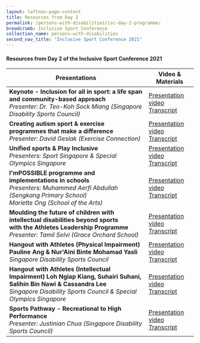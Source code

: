 ```yaml
---
layout: leftnav-page-content
title: Resources from Day 2
permalink: /persons-with-disabilities/isc-day-2-programme/
breadcrumb: Inclusive Sport Conference
collection_name: persons-with-disabilities
second_nav_title: "Inclusive Sport Conference 2021"
---
```


#### Resources from Day 2 of the Inclusive Sport Conference 2021


| Presentations | Video & Materials |
| ----          | --------------    |
**Keynote - Inclusion for all in sport: a life span and community-based approach**<br>*Presenter: Dr. Teo-Koh Sock Miang (Singapore Disability Sports Council)* | [Presentation video](https://www.youtube.com/watch?v=r6pBrAg1Hk4&list=PLq_iyD5SmqtZsBHc4IOc0iDGf0mw2N-Ic)<br><a href="/misc/day2_transcript_1.pdf">Transcript</a>
**Creating autism sport & exercise programmes that make a difference**<br>*Presenter: David Geslak (Exercise Connection)* | [Presentation video](https://www.youtube.com/watch?v=pTtZCcYOcU0&list=PLq_iyD5SmqtZsBHc4IOc0iDGf0mw2N-Ic&index=2)<br><a href="/misc/day2_transcript_2.pdf">Transcript</a> 
**Unified sports & Play Inclusive**<br>*Presenters: Sport Singapore & Special Olympics Singapore* |[Presentation video](https://www.youtube.com/watch?v=oUBSlQukgxk&list=PLq_iyD5SmqtZsBHc4IOc0iDGf0mw2N-Ic&index=3)<br><a href="/misc/day2_transcript_3.pdf">Transcript</a> 
**I'mPOSSIBLE programme and implementations in schools**<br>*Presenters: Muhammed Aerfi Abdullah (Sengkang Primary School)<br>Mariette Ong (School of the Arts)* | [Presentation video](https://www.youtube.com/watch?v=JOHy6fGC7Zw&list=PLq_iyD5SmqtZsBHc4IOc0iDGf0mw2N-Ic&index=4)<br><a href="/misc/day2_transcript_4.pdf">Transcript</a> 
**Moulding the future of children with intellectual disabilities beyond sports<br>with the Athletes Leadership Programme**<br>*Presenter: Tamil Selvi (Grace Orchard School)* | [Presentation video](https://www.youtube.com/watch?v=abdJ3ich1OQ&list=PLq_iyD5SmqtZsBHc4IOc0iDGf0mw2N-Ic&index=5)<br><a href="/misc/day2_transcript_5.pdf">Transcript</a> 
**Hangout with Athletes (Physical Impairment) Pauline Ang & Nur'Aini Binte Mohamad Yasli**<br>*Singapore Disability Sports Council* | [Presentation video](https://www.youtube.com/watch?v=_MlcOtIEy7M&list=PLq_iyD5SmqtbG9RGam919OstsmGcF6iB2&index=5)<br><a href="/misc/transcript_4.pdf">Transcript</a> 
**Hangout with Athletes (Intellectual Impairment) Loh Ngiap Kiang, Suhairi Suhani,<br>Salihin Bin Nawi & Cassandra Lee**<br>*Singapore Disability Sports Council & Special Olympics Singapore* | [Presentation video](https://www.youtube.com/watch?v=TPia1DnAavw&list=PLq_iyD5SmqtbG9RGam919OstsmGcF6iB2&index=6)<br><a href="/misc/transcript_5.pdf">Transcript</a> 
**Sports Pathway - Recreational to High Performance**<br>*Presenter: Justinian Chua (Singapore Disability Sports Council)* | [Presentation video](https://www.youtube.com/watch?v=qGtsec3MQ60&list=PLq_iyD5SmqtbG9RGam919OstsmGcF6iB2&index=7)<br><a href="/misc/transcript_6.pdf">Transcript</a> 
